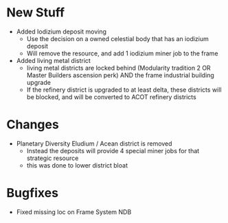 # New Stuff
- Added Iodizium deposit moving
  - Use the decision on a owned celestial body that has an iodizium deposit
  - Will remove the resource, and add 1 iodizium miner job to the frame
- Added living metal district
  - living metal districts are locked behind (Modularity tradition 2 OR Master Builders ascension perk) AND the frame industrial building upgrade 
  - If the refinery district is upgraded to at least delta, these districts will be blocked, and will be converted to ACOT refinery districts
  
# Changes
- Planetary Diversity Eludium / Acean district is removed
  - Instead the deposits will provide 4 special miner jobs for that strategic resource
  - this was done to lower district bloat

# Bugfixes
- Fixed missing loc on Frame System NDB
